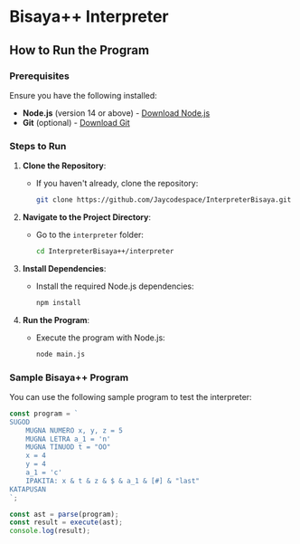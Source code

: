 # Bisaya++ Interpreter

## How to Run the Program

### Prerequisites
Ensure you have the following installed:
- **Node.js** (version 14 or above) - [Download Node.js](https://nodejs.org/)
- **Git** (optional) - [Download Git](https://git-scm.com/)

### Steps to Run

1. **Clone the Repository**:
   - If you haven't already, clone the repository:
     ```bash
     git clone https://github.com/Jaycodespace/InterpreterBisaya.git
     ```

2. **Navigate to the Project Directory**:
   - Go to the `interpreter` folder:
     ```bash
     cd InterpreterBisaya++/interpreter
     ```

3. **Install Dependencies**:
   - Install the required Node.js dependencies:
     ```bash
     npm install
     ```

4. **Run the Program**:
   - Execute the program with Node.js:
     ```bash
     node main.js
     ```

### Sample Bisaya++ Program

You can use the following sample program to test the interpreter:

```javascript
const program = `
SUGOD
    MUGNA NUMERO x, y, z = 5
    MUGNA LETRA a_1 = 'n'
    MUGNA TINUOD t = "OO"
    x = 4
    y = 4
    a_1 = 'c'
    IPAKITA: x & t & z & $ & a_1 & [#] & "last"
KATAPUSAN
`;

const ast = parse(program);
const result = execute(ast);
console.log(result);
